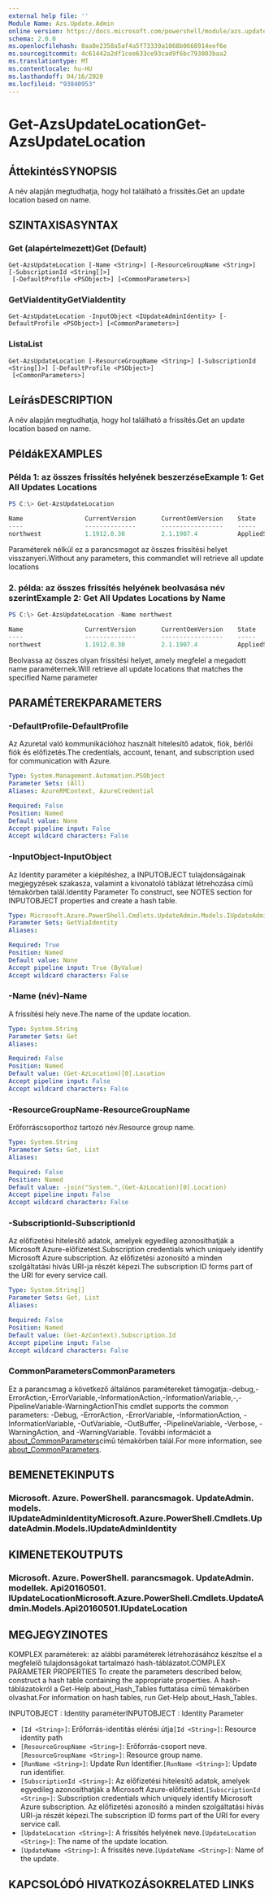 ```yaml
---
external help file: ''
Module Name: Azs.Update.Admin
online version: https://docs.microsoft.com/powershell/module/azs.update.admin/get-azsupdatelocation
schema: 2.0.0
ms.openlocfilehash: 0aa8e2358a5af4a5f73339a1068b0668914eef6e
ms.sourcegitcommit: 4c61442a2df1cee633ce93cad9f6bc793803baa2
ms.translationtype: MT
ms.contentlocale: hu-HU
ms.lasthandoff: 04/16/2020
ms.locfileid: "93840953"
---
```

# <span data-ttu-id="ab0c8-101">Get-AzsUpdateLocation</span><span class="sxs-lookup"><span data-stu-id="ab0c8-101">Get-AzsUpdateLocation</span></span>

## <span data-ttu-id="ab0c8-102">Áttekintés</span><span class="sxs-lookup"><span data-stu-id="ab0c8-102">SYNOPSIS</span></span>
<span data-ttu-id="ab0c8-103">A név alapján megtudhatja, hogy hol található a frissítés.</span><span class="sxs-lookup"><span data-stu-id="ab0c8-103">Get an update location based on name.</span></span>

## <span data-ttu-id="ab0c8-104">SZINTAXISA</span><span class="sxs-lookup"><span data-stu-id="ab0c8-104">SYNTAX</span></span>

### <span data-ttu-id="ab0c8-105">Get (alapértelmezett)</span><span class="sxs-lookup"><span data-stu-id="ab0c8-105">Get (Default)</span></span>
```
Get-AzsUpdateLocation [-Name <String>] [-ResourceGroupName <String>] [-SubscriptionId <String[]>]
 [-DefaultProfile <PSObject>] [<CommonParameters>]
```

### <span data-ttu-id="ab0c8-106">GetViaIdentity</span><span class="sxs-lookup"><span data-stu-id="ab0c8-106">GetViaIdentity</span></span>
```
Get-AzsUpdateLocation -InputObject <IUpdateAdminIdentity> [-DefaultProfile <PSObject>] [<CommonParameters>]
```

### <span data-ttu-id="ab0c8-107">Lista</span><span class="sxs-lookup"><span data-stu-id="ab0c8-107">List</span></span>
```
Get-AzsUpdateLocation [-ResourceGroupName <String>] [-SubscriptionId <String[]>] [-DefaultProfile <PSObject>]
 [<CommonParameters>]
```

## <span data-ttu-id="ab0c8-108">Leírás</span><span class="sxs-lookup"><span data-stu-id="ab0c8-108">DESCRIPTION</span></span>
<span data-ttu-id="ab0c8-109">A név alapján megtudhatja, hogy hol található a frissítés.</span><span class="sxs-lookup"><span data-stu-id="ab0c8-109">Get an update location based on name.</span></span>

## <span data-ttu-id="ab0c8-110">Példák</span><span class="sxs-lookup"><span data-stu-id="ab0c8-110">EXAMPLES</span></span>

### <span data-ttu-id="ab0c8-111">Példa 1: az összes frissítés helyének beszerzése</span><span class="sxs-lookup"><span data-stu-id="ab0c8-111">Example 1: Get All Updates Locations</span></span>
```powershell
PS C:\> Get-AzsUpdateLocation

Name                 CurrentVersion       CurrentOemVersion    State
----                 --------------       -----------------    -----
northwest            1.1912.0.30          2.1.1907.4           AppliedSuccessfully
```

<span data-ttu-id="ab0c8-112">Paraméterek nélkül ez a parancsmagot az összes frissítési helyet visszanyeri.</span><span class="sxs-lookup"><span data-stu-id="ab0c8-112">Without any parameters, this commandlet will retrieve all update locations</span></span>

### <span data-ttu-id="ab0c8-113">2. példa: az összes frissítés helyének beolvasása név szerint</span><span class="sxs-lookup"><span data-stu-id="ab0c8-113">Example 2: Get All Updates Locations by Name</span></span>
```powershell
PS C:\> Get-AzsUpdateLocation -Name northwest

Name                 CurrentVersion       CurrentOemVersion    State
----                 --------------       -----------------    -----
northwest            1.1912.0.30          2.1.1907.4           AppliedSuccessfully
```

<span data-ttu-id="ab0c8-114">Beolvassa az összes olyan frissítési helyet, amely megfelel a megadott name paraméternek.</span><span class="sxs-lookup"><span data-stu-id="ab0c8-114">Will retrieve all update locations that matches the specified Name parameter</span></span>

## <span data-ttu-id="ab0c8-115">PARAMÉTEREK</span><span class="sxs-lookup"><span data-stu-id="ab0c8-115">PARAMETERS</span></span>

### <span data-ttu-id="ab0c8-116">-DefaultProfile</span><span class="sxs-lookup"><span data-stu-id="ab0c8-116">-DefaultProfile</span></span>
<span data-ttu-id="ab0c8-117">Az Azuretal való kommunikációhoz használt hitelesítő adatok, fiók, bérlői fiók és előfizetés.</span><span class="sxs-lookup"><span data-stu-id="ab0c8-117">The credentials, account, tenant, and subscription used for communication with Azure.</span></span>

```yaml
Type: System.Management.Automation.PSObject
Parameter Sets: (All)
Aliases: AzureRMContext, AzureCredential

Required: False
Position: Named
Default value: None
Accept pipeline input: False
Accept wildcard characters: False

```

### <span data-ttu-id="ab0c8-118">-InputObject</span><span class="sxs-lookup"><span data-stu-id="ab0c8-118">-InputObject</span></span>
<span data-ttu-id="ab0c8-119">Az Identity paraméter a kiépítéshez, a INPUTOBJECT tulajdonságainak megjegyzések szakasza, valamint a kivonatoló táblázat létrehozása című témakörben talál.</span><span class="sxs-lookup"><span data-stu-id="ab0c8-119">Identity Parameter To construct, see NOTES section for INPUTOBJECT properties and create a hash table.</span></span>

```yaml
Type: Microsoft.Azure.PowerShell.Cmdlets.UpdateAdmin.Models.IUpdateAdminIdentity
Parameter Sets: GetViaIdentity
Aliases:

Required: True
Position: Named
Default value: None
Accept pipeline input: True (ByValue)
Accept wildcard characters: False

```

### <span data-ttu-id="ab0c8-120">-Name (név)</span><span class="sxs-lookup"><span data-stu-id="ab0c8-120">-Name</span></span>
<span data-ttu-id="ab0c8-121">A frissítési hely neve.</span><span class="sxs-lookup"><span data-stu-id="ab0c8-121">The name of the update location.</span></span>

```yaml
Type: System.String
Parameter Sets: Get
Aliases:

Required: False
Position: Named
Default value: (Get-AzLocation)[0].Location
Accept pipeline input: False
Accept wildcard characters: False

```

### <span data-ttu-id="ab0c8-122">-ResourceGroupName</span><span class="sxs-lookup"><span data-stu-id="ab0c8-122">-ResourceGroupName</span></span>
<span data-ttu-id="ab0c8-123">Erőforráscsoporthoz tartozó név.</span><span class="sxs-lookup"><span data-stu-id="ab0c8-123">Resource group name.</span></span>

```yaml
Type: System.String
Parameter Sets: Get, List
Aliases:

Required: False
Position: Named
Default value: -join("System.",(Get-AzLocation)[0].Location)
Accept pipeline input: False
Accept wildcard characters: False

```

### <span data-ttu-id="ab0c8-124">-SubscriptionId</span><span class="sxs-lookup"><span data-stu-id="ab0c8-124">-SubscriptionId</span></span>
<span data-ttu-id="ab0c8-125">Az előfizetési hitelesítő adatok, amelyek egyedileg azonosíthatják a Microsoft Azure-előfizetést.</span><span class="sxs-lookup"><span data-stu-id="ab0c8-125">Subscription credentials which uniquely identify Microsoft Azure subscription.</span></span>
<span data-ttu-id="ab0c8-126">Az előfizetési azonosító a minden szolgáltatási hívás URI-ja részét képezi.</span><span class="sxs-lookup"><span data-stu-id="ab0c8-126">The subscription ID forms part of the URI for every service call.</span></span>

```yaml
Type: System.String[]
Parameter Sets: Get, List
Aliases:

Required: False
Position: Named
Default value: (Get-AzContext).Subscription.Id
Accept pipeline input: False
Accept wildcard characters: False

```

### <span data-ttu-id="ab0c8-127">CommonParameters</span><span class="sxs-lookup"><span data-stu-id="ab0c8-127">CommonParameters</span></span>
<span data-ttu-id="ab0c8-128">Ez a parancsmag a következő általános paramétereket támogatja:-debug,-ErrorAction,-ErrorVariable,-InformationAction,-InformationVariable,-,-PipelineVariable-WarningAction</span><span class="sxs-lookup"><span data-stu-id="ab0c8-128">This cmdlet supports the common parameters: -Debug, -ErrorAction, -ErrorVariable, -InformationAction, -InformationVariable, -OutVariable, -OutBuffer, -PipelineVariable, -Verbose, -WarningAction, and -WarningVariable.</span></span> <span data-ttu-id="ab0c8-129">További információt a [about_CommonParameters](http://go.microsoft.com/fwlink/?LinkID=113216)című témakörben talál.</span><span class="sxs-lookup"><span data-stu-id="ab0c8-129">For more information, see [about_CommonParameters](http://go.microsoft.com/fwlink/?LinkID=113216).</span></span>

## <span data-ttu-id="ab0c8-130">BEMENETEK</span><span class="sxs-lookup"><span data-stu-id="ab0c8-130">INPUTS</span></span>

### <span data-ttu-id="ab0c8-131">Microsoft. Azure. PowerShell. parancsmagok. UpdateAdmin. models. IUpdateAdminIdentity</span><span class="sxs-lookup"><span data-stu-id="ab0c8-131">Microsoft.Azure.PowerShell.Cmdlets.UpdateAdmin.Models.IUpdateAdminIdentity</span></span>

## <span data-ttu-id="ab0c8-132">KIMENETEK</span><span class="sxs-lookup"><span data-stu-id="ab0c8-132">OUTPUTS</span></span>

### <span data-ttu-id="ab0c8-133">Microsoft. Azure. PowerShell. parancsmagok. UpdateAdmin. modellek. Api20160501. IUpdateLocation</span><span class="sxs-lookup"><span data-stu-id="ab0c8-133">Microsoft.Azure.PowerShell.Cmdlets.UpdateAdmin.Models.Api20160501.IUpdateLocation</span></span>



## <span data-ttu-id="ab0c8-134">MEGJEGYZI</span><span class="sxs-lookup"><span data-stu-id="ab0c8-134">NOTES</span></span>

<span data-ttu-id="ab0c8-135">KOMPLEX paraméterek: az alábbi paraméterek létrehozásához készítse el a megfelelő tulajdonságokat tartalmazó hash-táblázatot.</span><span class="sxs-lookup"><span data-stu-id="ab0c8-135">COMPLEX PARAMETER PROPERTIES To create the parameters described below, construct a hash table containing the appropriate properties.</span></span> <span data-ttu-id="ab0c8-136">A hash-táblázatokról a Get-Help about_Hash_Tables futtatása című témakörben olvashat.</span><span class="sxs-lookup"><span data-stu-id="ab0c8-136">For information on hash tables, run Get-Help about_Hash_Tables.</span></span>

<span data-ttu-id="ab0c8-137">INPUTOBJECT <IUpdateAdminIdentity> : Identity paraméter</span><span class="sxs-lookup"><span data-stu-id="ab0c8-137">INPUTOBJECT <IUpdateAdminIdentity>: Identity Parameter</span></span>
  - <span data-ttu-id="ab0c8-138">`[Id <String>]`: Erőforrás-identitás elérési útja</span><span class="sxs-lookup"><span data-stu-id="ab0c8-138">`[Id <String>]`: Resource identity path</span></span>
  - <span data-ttu-id="ab0c8-139">`[ResourceGroupName <String>]`: Erőforrás-csoport neve.</span><span class="sxs-lookup"><span data-stu-id="ab0c8-139">`[ResourceGroupName <String>]`: Resource group name.</span></span>
  - <span data-ttu-id="ab0c8-140">`[RunName <String>]`: Update Run Identifier.</span><span class="sxs-lookup"><span data-stu-id="ab0c8-140">`[RunName <String>]`: Update run identifier.</span></span>
  - <span data-ttu-id="ab0c8-141">`[SubscriptionId <String>]`: Az előfizetési hitelesítő adatok, amelyek egyedileg azonosíthatják a Microsoft Azure-előfizetést.</span><span class="sxs-lookup"><span data-stu-id="ab0c8-141">`[SubscriptionId <String>]`: Subscription credentials which uniquely identify Microsoft Azure subscription.</span></span>  <span data-ttu-id="ab0c8-142">Az előfizetési azonosító a minden szolgáltatási hívás URI-ja részét képezi.</span><span class="sxs-lookup"><span data-stu-id="ab0c8-142">The subscription ID forms part of the URI for every service call.</span></span>
  - <span data-ttu-id="ab0c8-143">`[UpdateLocation <String>]`: A frissítés helyének neve.</span><span class="sxs-lookup"><span data-stu-id="ab0c8-143">`[UpdateLocation <String>]`: The name of the update location.</span></span>
  - <span data-ttu-id="ab0c8-144">`[UpdateName <String>]`: A frissítés neve.</span><span class="sxs-lookup"><span data-stu-id="ab0c8-144">`[UpdateName <String>]`: Name of the update.</span></span>

## <span data-ttu-id="ab0c8-145">KAPCSOLÓDÓ HIVATKOZÁSOK</span><span class="sxs-lookup"><span data-stu-id="ab0c8-145">RELATED LINKS</span></span>

